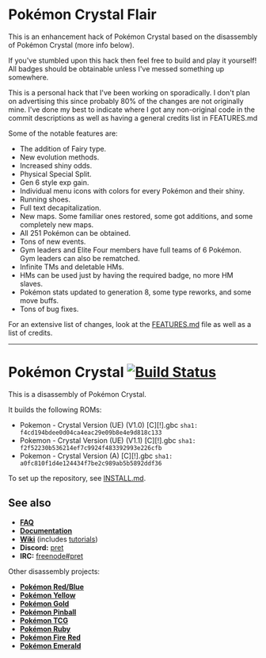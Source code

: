 # Pokémon Crystal Flair

This is an enhancement hack of Pokémon Crystal based on the disassembly of Pokémon Crystal (more info below).

If you've stumbled upon this hack then feel free to build and play it yourself! All badges should be obtainable unless I've messed something up somewhere.

This is a personal hack that I've been working on sporadically. I don't plan on advertising this since probably 80% of the changes are not originally mine. I've done my best to indicate where I got any non-original code in the commit descriptions as well as having a general credits list in FEATURES.md

Some of the notable features are:

* The addition of Fairy type.
* New evolution methods.
* Increased shiny odds.
* Physical Special Split.
* Gen 6 style exp gain.
* Individual menu icons with colors for every Pokémon and their shiny.
* Running shoes.
* Full text decapitalization.
* New maps. Some familiar ones restored, some got additions, and some completely new maps.
* All 251 Pokémon can be obtained.
* Tons of new events.
* Gym leaders and Elite Four members have full teams of 6 Pokémon. Gym leaders can also be rematched.
* Infinite TMs and deletable HMs.
* HMs can be used just by having the required badge, no more HM slaves.
* Pokémon stats updated to generation 8, some type reworks, and some move buffs.
* Tons of bug fixes.

For an extensive list of changes, look at the [FEATURES.md](FEATURES.md) file as well as a list of credits.

---

# Pokémon Crystal [![Build Status][travis-badge]][travis]

This is a disassembly of Pokémon Crystal.

It builds the following ROMs:

- Pokemon - Crystal Version (UE) (V1.0) [C][!].gbc `sha1: f4cd194bdee0d04ca4eac29e09b8e4e9d818c133`
- Pokemon - Crystal Version (UE) (V1.1) [C][!].gbc `sha1: f2f52230b536214ef7c9924f483392993e226cfb`
- Pokemon - Crystal Version (A) [C][!].gbc `sha1: a0fc810f1d4e124434f7be2c989ab5b5892ddf36`

To set up the repository, see [INSTALL.md](INSTALL.md).

## See also

- [**FAQ**](FAQ.md)
- [**Documentation**][docs]
- [**Wiki**][wiki] (includes [tutorials][tutorials])
- **Discord:** [pret][discord]
- **IRC:** [freenode#pret][irc]

Other disassembly projects:

- [**Pokémon Red/Blue**][pokered]
- [**Pokémon Yellow**][pokeyellow]
- [**Pokémon Gold**][pokegold]
- [**Pokémon Pinball**][pokepinball]
- [**Pokémon TCG**][poketcg]
- [**Pokémon Ruby**][pokeruby]
- [**Pokémon Fire Red**][pokefirered]
- [**Pokémon Emerald**][pokeemerald]

[pokered]: https://github.com/pret/pokered
[pokeyellow]: https://github.com/pret/pokeyellow
[pokegold]: https://github.com/pret/pokegold
[pokepinball]: https://github.com/pret/pokepinball
[poketcg]: https://github.com/pret/poketcg
[pokeruby]: https://github.com/pret/pokeruby
[pokefirered]: https://github.com/pret/pokefirered
[pokeemerald]: https://github.com/pret/pokeemerald
[docs]: https://pret.github.io/pokecrystal/
[wiki]: https://github.com/pret/pokecrystal/wiki
[tutorials]: https://github.com/pret/pokecrystal/wiki/Tutorials
[discord]: https://discord.gg/d5dubZ3
[irc]: https://kiwiirc.com/client/irc.freenode.net/?#pret
[travis]: https://travis-ci.org/pret/pokecrystal
[travis-badge]: https://travis-ci.org/pret/pokecrystal.svg?branch=master
